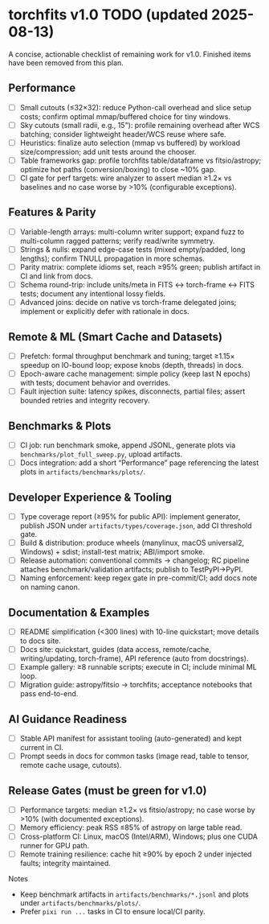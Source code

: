 # torchfits v1.0 TODO (updated 2025-08-13)

A concise, actionable checklist of remaining work for v1.0. Finished items have been removed from this plan.

## Performance

- [ ] Small cutouts (≤32×32): reduce Python-call overhead and slice setup costs; confirm optimal mmap/buffered choice for tiny windows.
- [ ] Sky cutouts (small radii, e.g., 15"): profile remaining overhead after WCS batching; consider lightweight header/WCS reuse where safe.
- [ ] Heuristics: finalize auto selection (mmap vs buffered) by workload size/compression; add unit tests around the chooser.
- [ ] Table frameworks gap: profile torchfits table/dataframe vs fitsio/astropy; optimize hot paths (conversion/boxing) to close ~10% gap.
- [ ] CI gate for perf targets: wire analyzer to assert median ≥1.2× vs baselines and no case worse by >10% (configurable exceptions).

## Features & Parity

- [ ] Variable-length arrays: multi-column writer support; expand fuzz to multi-column ragged patterns; verify read/write symmetry.
- [ ] Strings & nulls: expand edge-case tests (mixed empty/padded, long lengths); confirm TNULL propagation in more schemas.
- [ ] Parity matrix: complete idioms set, reach ≥95% green; publish artifact in CI and link from docs.
- [ ] Schema round-trip: include units/meta in FITS ↔ torch-frame ↔ FITS tests; document any intentional lossy fields.
- [ ] Advanced joins: decide on native vs torch-frame delegated joins; implement or explicitly defer with rationale in docs.

## Remote & ML (Smart Cache and Datasets)

- [ ] Prefetch: formal throughput benchmark and tuning; target ≥1.15× speedup on IO-bound loop; expose knobs (depth, threads) in docs.
- [ ] Epoch-aware cache management: simple policy (keep last N epochs) with tests; document behavior and overrides.
- [ ] Fault injection suite: latency spikes, disconnects, partial files; assert bounded retries and integrity recovery.

## Benchmarks & Plots

- [ ] CI job: run benchmark smoke, append JSONL, generate plots via `benchmarks/plot_full_sweep.py`, upload artifacts.
- [ ] Docs integration: add a short “Performance” page referencing the latest plots in `artifacts/benchmarks/plots/`.

## Developer Experience & Tooling

- [ ] Type coverage report (≥95% for public API): implement generator, publish JSON under `artifacts/types/coverage.json`, add CI threshold gate.
- [ ] Build & distribution: produce wheels (manylinux, macOS universal2, Windows) + sdist; install-test matrix; ABI/import smoke.
- [ ] Release automation: conventional commits → changelog; RC pipeline attaches benchmark/validation artifacts; publish to TestPyPI→PyPI.
- [ ] Naming enforcement: keep regex gate in pre-commit/CI; add docs note on naming canon.

## Documentation & Examples

- [ ] README simplification (<300 lines) with 10-line quickstart; move details to docs site.
- [ ] Docs site: quickstart, guides (data access, remote/cache, writing/updating, torch-frame), API reference (auto from docstrings).
- [ ] Example gallery: ≥8 runnable scripts; execute in CI; include minimal ML loop.
- [ ] Migration guide: astropy/fitsio → torchfits; acceptance notebooks that pass end-to-end.

## AI Guidance Readiness

- [ ] Stable API manifest for assistant tooling (auto-generated) and kept current in CI.
- [ ] Prompt seeds in docs for common tasks (image read, table to tensor, remote cache usage, cutouts).

## Release Gates (must be green for v1.0)

- [ ] Performance targets: median ≥1.2× vs fitsio/astropy; no case worse by >10% (with documented exceptions).
- [ ] Memory efficiency: peak RSS ≤85% of astropy on large table read.
- [ ] Cross-platform CI: Linux, macOS (Intel/ARM), Windows; plus one CUDA runner for GPU path.
- [ ] Remote training resilience: cache hit ≥90% by epoch 2 under injected faults; integrity maintained.

Notes

- Keep benchmark artifacts in `artifacts/benchmarks/*.jsonl` and plots under `artifacts/benchmarks/plots/`.
- Prefer `pixi run ...` tasks in CI to ensure local/CI parity.
